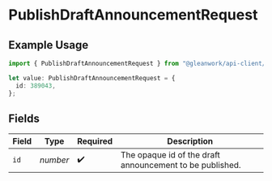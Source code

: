 # PublishDraftAnnouncementRequest

## Example Usage

```typescript
import { PublishDraftAnnouncementRequest } from "@gleanwork/api-client/models/components";

let value: PublishDraftAnnouncementRequest = {
  id: 389043,
};
```

## Fields

| Field                                                    | Type                                                     | Required                                                 | Description                                              |
| -------------------------------------------------------- | -------------------------------------------------------- | -------------------------------------------------------- | -------------------------------------------------------- |
| `id`                                                     | *number*                                                 | :heavy_check_mark:                                       | The opaque id of the draft announcement to be published. |